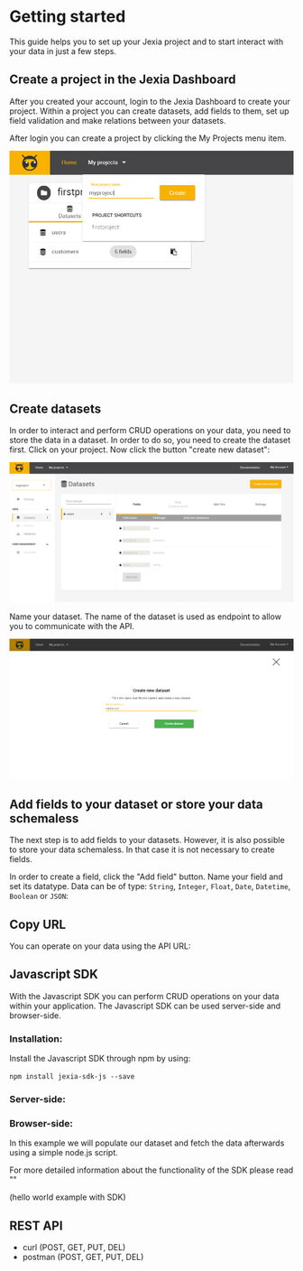 # Getting started
This guide helps you to set up your Jexia project and to start interact with your data in just a few steps.

## Create a project in the Jexia Dashboard
After you created your account, login to the Jexia Dashboard to create your project. Within a project you can create datasets, add fields to them, set up field validation and make relations between your datasets.

After login you can create a project by clicking the My Projects menu item.

![create_project](/create-project.png "Create Project")


## Create datasets
In order to interact and perform CRUD operations on your data, you need to store the data in a dataset. In order to do so, you need to create the dataset first. Click on your project. Now click the button "create new dataset":

![create_dataset](/create-dataset.png "Create Dataset")


Name your dataset. The name of the dataset is used as endpoint to allow you to communicate with the API.

![name_dataset](/create-dataset2.png "Name Dataset")

## Add fields to your dataset or store your data schemaless
The next step is to add fields to your datasets. However, it is also possible to store your data schemaless. In that case it is not necessary to create fields.

In order to create a field, click the "Add field" button. Name your field and set its datatype. Data can be of type: `String`, `Integer`, `Float`, `Date`, `Datetime`, `Boolean` or `JSON`:

## Copy URL
You can operate on your data using the API URL:


## Javascript SDK
With the Javascript SDK you can perform CRUD operations on your data within your application. The Javascript SDK can be used server-side and browser-side. 

### Installation:
Install the Javascript SDK through npm by using:

`npm install jexia-sdk-js --save`



### Server-side:


### Browser-side:




In this example we will populate our dataset and fetch the data afterwards using a simple node.js script. 

For more detailed information about the functionality of the SDK please read ""

(hello world example with SDK)

## REST API
  * curl (POST, GET, PUT, DEL)
  * postman (POST, GET, PUT, DEL)
  


